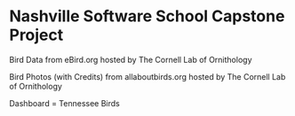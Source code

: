 # Nashville Software School Capstone Project

Bird Data from eBird.org hosted by The Cornell Lab of Ornithology

Bird Photos (with Credits) from allaboutbirds.org hosted by The Cornell Lab of Ornithology

Dashboard = Tennessee Birds